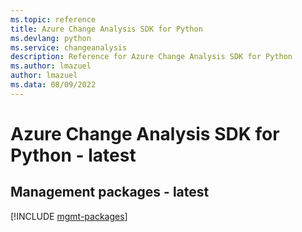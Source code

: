 ```yaml
---
ms.topic: reference
title: Azure Change Analysis SDK for Python
ms.devlang: python
ms.service: changeanalysis
description: Reference for Azure Change Analysis SDK for Python
ms.author: lmazuel
author: lmazuel
ms.data: 08/09/2022
---
```

# Azure Change Analysis SDK for Python - latest

## Management packages - latest
[!INCLUDE [mgmt-packages](change-analysis-mgmt-index.md)]
